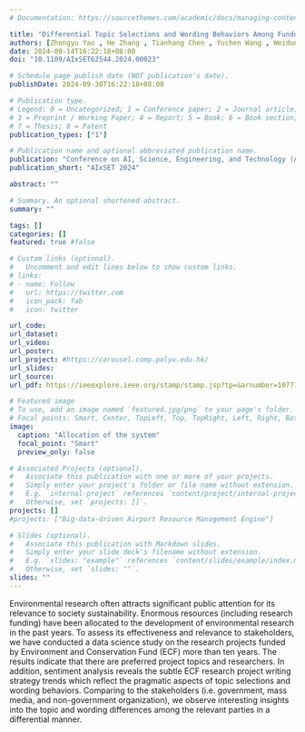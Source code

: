 ```yaml
---
# Documentation: https://sourcethemes.com/academic/docs/managing-content/

title: "Differential Topic Selections and Wording Behaviors Among Funded Environmental Projects with Stakeholders: Invited Paper."
authors: [Zhongyu Yao , He Zhang , Tianhang Chen , Yuchen Wang , Weidun Xie, and Ka-Chun Wong(2024)]
date: 2024-09-14T16:22:18+08:00
doi: "10.1109/AIxSET62544.2024.00023"

# Schedule page publish date (NOT publication's date).
publishDate: 2024-09-30T16:22:18+08:00

# Publication type.
# Legend: 0 = Uncategorized; 1 = Conference paper; 2 = Journal article;
# 3 = Preprint / Working Paper; 4 = Report; 5 = Book; 6 = Book section;
# 7 = Thesis; 8 = Patent
publication_types: ["1"]

# Publication name and optional abbreviated publication name.
publication: "Conference on AI, Science, Engineering, and Technology (AIxSET) 2024"
publication_short: "AIxSET 2024"

abstract: ""

# Summary. An optional shortened abstract.
summary: ""

tags: []
categories: []
featured: true #false

# Custom links (optional).
#   Uncomment and edit lines below to show custom links.
# links:
# - name: Follow
#   url: https://twitter.com
#   icon_pack: fab
#   icon: twitter

url_code:
url_dataset:
url_video: 
url_poster: 
url_project: #https://carousel.comp.polyu.edu.hk/
url_slides: 
url_source: 
url_pdf: https://ieeexplore.ieee.org/stamp/stamp.jsp?tp=&arnumber=10771021

# Featured image
# To use, add an image named `featured.jpg/png` to your page's folder. 
# Focal points: Smart, Center, TopLeft, Top, TopRight, Left, Right, BottomLeft, Bottom, BottomRight.
image:
  caption: "Allocation of the system"
  focal_point: "Smart"
  preview_only: false

# Associated Projects (optional).
#   Associate this publication with one or more of your projects.
#   Simply enter your project's folder or file name without extension.
#   E.g. `internal-project` references `content/project/internal-project/index.md`.
#   Otherwise, set `projects: []`.
projects: []
#projects: ["Big-data-driven Airport Resource Management Engine"]

# Slides (optional).
#   Associate this publication with Markdown slides.
#   Simply enter your slide deck's filename without extension.
#   E.g. `slides: "example"` references `content/slides/example/index.md`.
#   Otherwise, set `slides: ""`.
slides: ""
---
```

Environmental research often attracts significant public attention for its relevance to society sustainability. Enormous resources (including research funding) have been allocated to the development of environmental research in the past years. To assess its effectiveness and relevance to stakeholders, we have conducted a data science study on the research projects funded by Environment and Conservation Fund (ECF) more than ten years. The results indicate that there are preferred project topics and researchers. In addition, sentiment analysis reveals the subtle ECF research project writing strategy trends which reflect the pragmatic aspects of topic selections and wording behaviors. Comparing to the stakeholders (i.e. government, mass media, and non-government organization), we observe interesting insights into the topic and wording differences among the relevant parties in a differential manner.